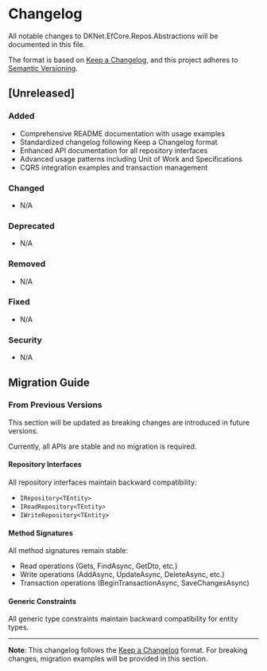 # Changelog

All notable changes to DKNet.EfCore.Repos.Abstractions will be documented in this file.

The format is based on [Keep a Changelog](https://keepachangelog.com/en/1.0.0/),
and this project adheres to [Semantic Versioning](https://semver.org/spec/v2.0.0.html).

## [Unreleased]

### Added
- Comprehensive README documentation with usage examples
- Standardized changelog following Keep a Changelog format
- Enhanced API documentation for all repository interfaces
- Advanced usage patterns including Unit of Work and Specifications
- CQRS integration examples and transaction management

### Changed
- N/A

### Deprecated
- N/A

### Removed
- N/A

### Fixed
- N/A

### Security
- N/A

## Migration Guide

### From Previous Versions

This section will be updated as breaking changes are introduced in future versions.

Currently, all APIs are stable and no migration is required.

#### Repository Interfaces
All repository interfaces maintain backward compatibility:
- `IRepository<TEntity>`
- `IReadRepository<TEntity>`
- `IWriteRepository<TEntity>`

#### Method Signatures
All method signatures remain stable:
- Read operations (Gets, FindAsync, GetDto, etc.)
- Write operations (AddAsync, UpdateAsync, DeleteAsync, etc.)
- Transaction operations (BeginTransactionAsync, SaveChangesAsync)

#### Generic Constraints
All generic type constraints maintain backward compatibility for entity types.

---

**Note**: This changelog follows the [Keep a Changelog](https://keepachangelog.com/en/1.0.0/) format.
For breaking changes, migration examples will be provided in this section.